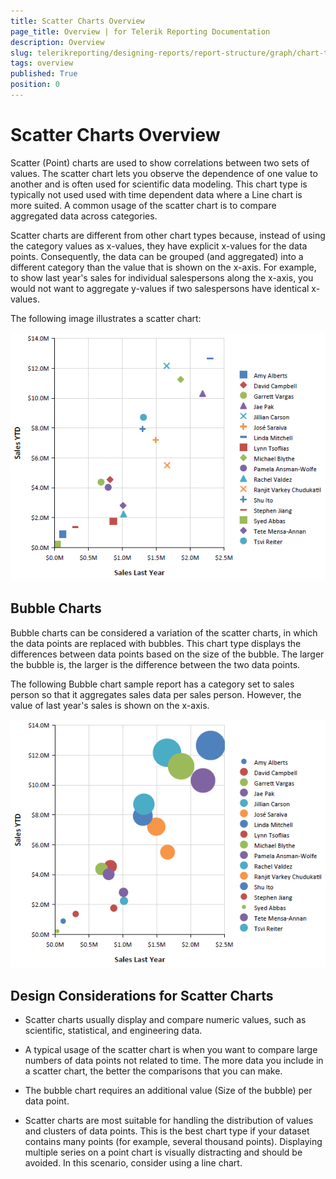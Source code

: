 ```yaml
---
title: Scatter Charts Overview
page_title: Overview | for Telerik Reporting Documentation
description: Overview
slug: telerikreporting/designing-reports/report-structure/graph/chart-types/scatter-charts/overview
tags: overview
published: True
position: 0
---
```


# Scatter Charts Overview



Scatter (Point) charts are used to show correlations between two sets of values. The scatter chart lets you observe the dependence       	of one value to another and is often used for scientific data modeling. This chart type is typically not used used with time dependent        	data where a Line chart is more suited. A common usage of the scatter chart is to compare aggregated data across categories.       

Scatter charts are different from other chart types because, instead of using the category values as x-values,        	they have explicit x-values for the data points. Consequently, the data can be grouped (and aggregated) into a different category        	than the value that is shown on the x-axis. For example, to show last year's sales for individual salespersons along the x-axis,        	you would not want to aggregate y-values if two salespersons have identical x-values.       

The following image illustrates a scatter chart:         

  ![scatter-chart](images/Graph/scatter-chart.png)

## Bubble Charts

Bubble charts can be considered a variation of the scatter charts, in which the data points are replaced with bubbles.    					This chart type displays the differences between data points based on the size of   					the bubble. The larger the bubble is, the larger is the difference between the two data points.   				

The following Bubble chart sample report has a category set to sales person so that it aggregates sales    					data per sales person. However, the value of last year's sales is shown on the x-axis.   				  

  ![bubble-chart](images/Graph/bubble-chart.png)

## Design Considerations for Scatter Charts

* Scatter charts usually display and compare numeric values, such as scientific, statistical, and engineering data.

* A typical usage of the scatter chart is when you want to compare large numbers of data points not related to time. The more    			data you include in a scatter chart, the better the comparisons that you can make.

* The bubble chart requires an additional value (Size of the bubble) per data point. 

* Scatter charts are most suitable for handling the distribution of values and clusters of data points. This is the best    			chart type if your dataset contains many points (for example, several thousand points). Displaying multiple series on a point    			chart is visually distracting and should be avoided. In this scenario, consider using a line chart.
